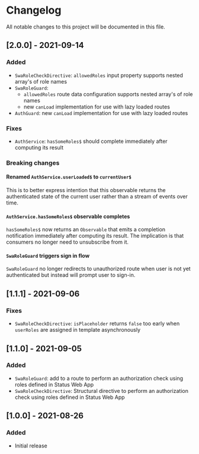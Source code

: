 # Changelog

All notable changes to this project will be documented in this file.

## [2.0.0] - 2021-09-14

### Added

- `SwaRoleCheckDirective`: `allowedRoles` input property supports nested array's of role names
- `SwaRoleGuard`: 
  - `allowedRoles` route data configuration supports nested array's of role names
  - new `canLoad` implementation for use with lazy loaded routes
- `AuthGuard`: new `canLoad` implementation for use with lazy loaded routes

### Fixes

- `AuthService`: `hasSomeRoles$` should complete immediately after computing its result

### Breaking changes

#### Renamed `AuthService.userLoaded$` to `currentUser$`

This is to better express intention that this observable returns the authenticated state of the current user rather than a stream of events over time.

#### `AuthService.hasSomeRoles$` observable completes

`hasSomeRoles$` now returns an `Observable` that emits a  completion notification immediately after computing its result. The implication is that consumers 
no longer need to unsubscribe from it.

#### `SwaRoleGuard` triggers sign in flow

`SwaRoleGuard` no longer redirects to unauthorized route when user is not yet authenticated but instead will prompt user to sign-in.

## [1.1.1] - 2021-09-06

### Fixes

- `SwaRoleCheckDirective`: `isPlaceholder` returns `false` too early when `userRoles` are assigned in template asynchronously

## [1.1.0] - 2021-09-05

### Added

- `SwaRoleGuard`: add to a route to perform an authorization check using roles defined in Status Web App
- `SwaRoleCheckDirective`: Structural directive to perform an authorization check using roles defined in Status Web App 

## [1.0.0] - 2021-08-26

### Added

- Initial release
